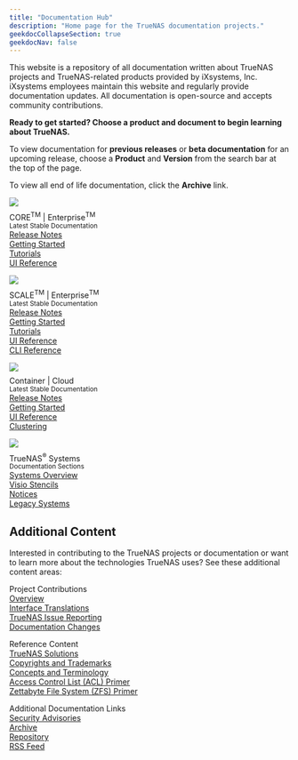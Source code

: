 ```yaml
---
title: "Documentation Hub"
description: "Home page for the TrueNAS documentation projects."
geekdocCollapseSection: true
geekdocNav: false
---
```

<style>
div.gdoc-page__header {display: none;}
div.docs-read_mod {display: none;}
h1 {display:none;}
</style>

This website is a repository of all documentation written about TrueNAS projects and TrueNAS-related products provided by iXsystems, Inc.
iXsystems employees maintain this website and regularly provide documentation updates.
All documentation is open-source and accepts community contributions.

**Ready to get started? Choose a product and document to begin learning about TrueNAS.**

To view documentation for **previous releases** or **beta documentation** for an upcoming release, choose a **Product** and **Version** from the search bar at the top of the page.

To view all end of life documentation, click the **Archive** link.

<div class="docs-sections">
  <p>
	<img src="/images/truenas_core-logo-full-color-rgb.png" style="padding-bottom:.5rem;">
	<br>CORE<sup class="section-sup">TM</sup> | Enterprise<sup class="section-sup">TM</sup>
	<br><small>Latest Stable Documentation</small>
	<br><a href="/core/stable/corereleasenotes">Release Notes</a>
	<br><a href="/core/stable/gettingstarted/">Getting Started</a>
	<br><a href="/core/stable/coretutorials/">Tutorials</a>
	<br><a href="/core/stable/uireference/">UI Reference</a>
  </p>
  <p>
	<img src="/images/truenas_scale-logo-full-color-rgb.png" style="padding-bottom:.5rem;">
	<br>SCALE<sup class="section-sup">TM</sup> | Enterprise<sup class="section-sup">TM</sup>
	<br><small>Latest Stable Documentation</small>
	<br><a href="/scale/stable/scalereleasenotes">Release Notes</a>
	<br><a href="/scale/stable/gettingstarted/">Getting Started</a>
	<br><a href="/scale/stable/scaletutorials/">Tutorials</a>
	<br><a href="/scale/stable/scaleuireference/">UI Reference</a>
	<br><a href="/scale/stable/scaleclireference/">CLI Reference</a>
  </p>
  <p>
	<img src="/images/truecommand-logo-full-color-rgb.png" style="padding-bottom:.5rem;">
	<br>Container | Cloud
	<br><small>Latest Stable Documentation</small>
	<br><a href="/truecommand/stable/tcreleasenotes">Release Notes</a>
	<br><a href="/truecommand/stable/tcgettingstarted/">Getting Started</a>
	<br><a href="/truecommand/stable/">UI Reference</a>
	<br><a href="/solutions/integrations/smbclustering/">Clustering</a>
  </p>
  <p>
	<img src="/images/truenas_enterprise-logo-full-color-rgb.png" style="padding-bottom:.5rem;">
	<br>TrueNAS<sup class="section-sup">®</sup> Systems
	<br><small>Documentation Sections</small>
	<br><a href="/hardware/">Systems Overview</a>
	<br><a href="/hardware/stencils/">Visio Stencils</a>
	<br><a href="/hardware/notices/">Notices</a>
	<br><a href="/hardware/legacyhardware/">Legacy Systems</a>
  </p>
</div>

## Additional Content

Interested in contributing to the TrueNAS projects or documentation or want to learn more about the technologies TrueNAS uses?
See these additional content areas:

<div class="docs-more-sections">
  <p>Project Contributions
	<br><a href="/contributing">Overview</a>
	<br><a href="/contributing/uitranslations/">Interface Translations</a>
	<br><a href="/contributing/issuereporting/">TrueNAS Issue Reporting</a>
	<br><a href="/contributing/documentation/">Documentation Changes</a>
  </p>
  <p>Reference Content
  <br><a href="/solutions/">TrueNAS Solutions</a>
  <br><a href="/references/copyrights/">Copyrights and Trademarks</a>
  <br><a href="/references/conceptsandterms/">Concepts and Terminology</a>
  <br><a href="/references/aclprimer/">Access Control List (ACL) Primer</a>
  <br><a href="/references/zfsprimer/">Zettabyte File System (ZFS) Primer</a>
  </p>
  <p>Additional Documentation Links
  <br><a href="https://security.truenas.com">Security Advisories</a>
  <br><a href="/archive/">Archive</a>
  <br><a href="https://www.github.com/truenas/documentation">Repository</a>
  <br><a href="/index.xml">RSS Feed</a>
  </p>
</div>
